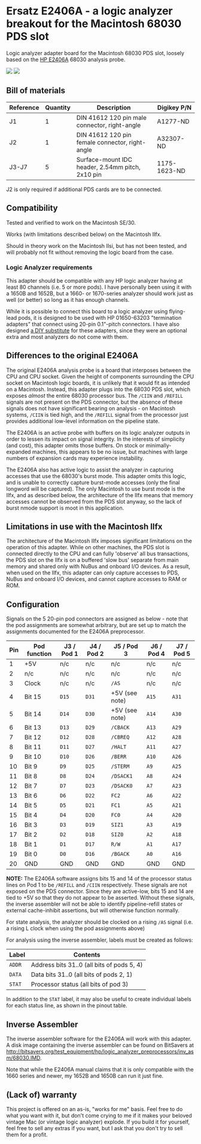 # Ersatz E2406A - a logic analyzer breakout for the Macintosh 68030 PDS slot

Logic analyzer adapter board for the Macintosh 68030 PDS slot, loosely based on
the [HP
E2406A](http://bitsavers.org/test_equipment/hp/logic_analyzer_preprocessors/E2406-97004_68030_Analysis_Probe_200106.pdf)
68030 analysis probe.

![](images/setup.jpg)
![](images/closeup.jpg)

## Bill of materials

| Reference | Quantity | Description                                      | Digikey P/N  |
| --------- | -------- | ------------------------------------------------ | ------------ |
| J1        | 1        | DIN 41612 120 pin male connector, right-angle    | A1277-ND     |
| J2        | 1        | DIN 41612 120 pin female connector, right-angle  | A32307-ND    |
| J3-J7     | 5        | Surface-mount IDC header, 2.54mm pitch, 2x10 pin | 1175-1623-ND |

J2 is only required if additional PDS cards are to be connected.

## Compatibility

Tested and verified to work on the Macintosh SE/30.

Works (with limitations described below) on the Macintosh IIfx.

Should in theory work on the Macintosh IIsi, but has not been tested, and will
probably not fit without removing the logic board from the case.

### Logic Analyzer requirements

This adapter should be compatible with any HP logic analyzer having at least 80
channels (i.e. 5 or more pods). I have personally been using it with a 1650B and
1652B, but a 1660- or 1670-series analyzer should work just as well (or better)
so long as it has enough channels.

While it is possible to connect this board to a logic analyzer using flying-lead
pods, it is designed to be used with HP 01650-63203 "termination adapters" that
connect using 20-pin 0.1"-pitch connectors. I have also designed [a DIY
substitute](https://github.com/rhalkyard/hp-logic-analyzer-termination-adapter)
for these adapters, since they were an optional extra and most analyzers do not
come with them.

## Differences to the original E2406A

The original E2406A analysis probe is a board that interposes between the CPU
and CPU socket. Given the height of components surrounding the CPU socket on
Macintosh logic boards, it is unlikely that it would fit as intended on a
Macintosh. Instead, this adapter plugs into the 68030 PDS slot, which exposes
_almost_ the entire 68030 processor bus. The `/CIIN` and `/REFILL` signals are
not present on the PDS connector, but the absence of these signals does not have
significant bearing on analysis - on Macintosh systems, `/CIIN` is tied high,
and the `/REFILL` signal from the processor just provides additional low-level
information on the pipeline state.

The E2406A is an active probe with buffers on its logic analyzer outputs in
order to lessen its impact on signal integrity. In the interests of simplicity
(and cost), this adapter omits those buffers. On stock or minimally-expanded
machines, this appears to be no issue, but machines with large numbers of
expansion cards may experience instability.

The E2406A also has active logic to assist the analyzer in capturing accesses
that use the 68030's burst mode. This adapter omits this logic, and is unable to
correctly capture burst-mode accesses (only the final longword will be
captured). The only Macintosh to use burst mode is the IIfx, and as described
below, the architecture of the IIfx means that memory accesses cannot be
observed from the PDS slot anyway, so the lack of burst nmode support is moot in
this application.

## Limitations in use with the Macintosh IIfx

The architecture of the Macintosh IIfx imposes significant limitations on the
operation of this adapter. While on other machines, the PDS slot is connected
directly to the CPU and can fully 'observe' all bus transactions, the PDS slot
on the IIfx is on a buffered 'slow bus' separate from main memory and shared
only with NuBus and onboard I/O devices. As a result, when used on the IIfx,
this adapter can only capture accesses to PDS, NuBus and onboard I/O devices, and
cannot capture accesses to RAM or ROM.

## Configuration

Signals on the 5 20-pin pod connectors are assigned as below - note that the pod
assignments are somewhat arbitrary, but are set up to match the assignments
documented for the E2406A preprocessor.

| Pin | Pod function | J3 / Pod 1 | J4 / Pod 2 | J5 / Pod 3     | J6 / Pod 4 | J7 / Pod 5 |
| --- | ------------ | ---------- | ---------- | -------------- | ---------- | ---------- |
| 1   | +5V          | n/c        | n/c        | n/c            | n/c        | n/c        |
| 2   | n/c          | n/c        | n/c        | n/c            | n/c        | n/c        |
| 3   | Clock        | n/c        | n/c        | `/AS`          | n/c        | n/c        |
| 4   | Bit 15       | `D15`      | `D31`      | +5V (see note) | `A15`      | `A31`      |
| 5   | Bit 14       | `D14`      | `D30`      | +5V (see note) | `A14`      | `A30`      |
| 6   | Bit 13       | `D13`      | `D29`      | `/CBACK`       | `A13`      | `A29`      |
| 7   | Bit 12       | `D12`      | `D28`      | `/CBREQ`       | `A12`      | `A28`      |
| 8   | Bit 11       | `D11`      | `D27`      | `/HALT`        | `A11`      | `A27`      |
| 9   | Bit 10       | `D10`      | `D26`      | `/BERR`        | `A10`      | `A26`      |
| 10  | Bit 9        | `D9`       | `D25`      | `/STERM`       | `A9`       | `A25`      |
| 11  | Bit 8        | `D8`       | `D24`      | `/DSACK1`      | `A8`       | `A24`      |
| 12  | Bit 7        | `D7`       | `D23`      | `/DSACK0`      | `A7`       | `A23`      |
| 13  | Bit 6        | `D6`       | `D22`      | `FC2`          | `A6`       | `A22`      |
| 14  | Bit 5        | `D5`       | `D21`      | `FC1`          | `A5`       | `A21`      |
| 15  | Bit 4        | `D4`       | `D20`      | `FC0`          | `A4`       | `A20`      |
| 16  | Bit 3        | `D3`       | `D19`      | `SIZ1`         | `A3`       | `A19`      |
| 17  | Bit 2        | `D2`       | `D18`      | `SIZ0`         | `A2`       | `A18`      |
| 18  | Bit 1        | `D1`       | `D17`      | `R/W`          | `A1`       | `A17`      |
| 19  | Bit 0        | `D0`       | `D16`      | `/BGACK`       | `A0`       | `A16`      |
| 20  | GND          | GND        | GND        | GND            | GND        | GND        |

**NOTE:** The E2406A software assigns bits 15 and 14 of the processor status
lines on Pod 1 to be `/REFILL` and `/CIIN` respectively. These signals are not
exposed on the PDS connector. Since they are active-low, bits 15 and 14 are tied
to +5V so that they do not appear to be asserted. Without these signals, the
inverse assembler will not be able to identify pipeline-refill states or
external cache-inhibit assertions, but will otherwise function normally.

For state analysis, the analyzer should be clocked on a rising `/AS` signal
(i.e. a rising L clock when using the pod assignments above)

For analysis using the inverse assembler, labels must be created as follows:

| Label  | Contents                                   |
| ------ | ------------------------------------------ |
| `ADDR` | Address bits 31..0 (all bits of pods 5, 4) |
| `DATA` | Data bits 31..0 (all bits of pods 2, 1)    |
| `STAT` | Processor status (all bits of pod 3)       |

In addition to the `STAT` label, it may also be useful to create individual
labels for each status line, as shown in the pinout table.

## Inverse Assembler

The inverse assembler software for the E2406A will work with this adapter. A
disk image containing the inverse assembler can be found on BitSavers at
http://bitsavers.org/test_equipment/hp/logic_analyzer_preprocessors/inv_asm/68030.IMD.

Note that while the E2406A manual claims that it is only compatible with the
1660 series and newer, my 1652B and 1650B can run it just fine.

## (Lack of) warranty

This project is offered on an as-is, "works for me" basis. Feel free to do what
you want with it, but don't come crying to me if it makes your beloved vintage
Mac (or vintage logic analyzer) explode. If you build it for yourself, feel free
to sell any extras if you want, but I ask that you don't try to sell them for a
profit.
